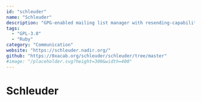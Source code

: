 ```yaml
---
id: "schleuder"
name: "Schleuder"
description: "GPG-enabled mailing list manager with resending-capabilities."
tags:
  - "GPL-3.0"
  - "Ruby"
category: "Communication"
website: "https://schleuder.nadir.org/"
github: "https://0xacab.org/schleuder/schleuder/tree/master"
#image: "/placeholder.svg?height=300&width=400"
---
```


# Schleuder
